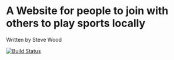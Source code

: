 # A Website for people to join with others to play sports locally

Written by Steve Wood

[![Build Status](https://travis-ci.org/walkinthedawg/SportsProject.svg?branch=master)](https://travis-ci.org/walkinthedawg/SportsProject)